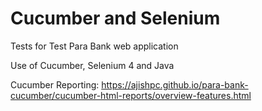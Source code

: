 # Cucumber and Selenium 

Tests for Test Para Bank web application

Use of Cucumber, Selenium 4 and Java

Cucumber Reporting: https://ajishpc.github.io/para-bank-cucumber/cucumber-html-reports/overview-features.html
